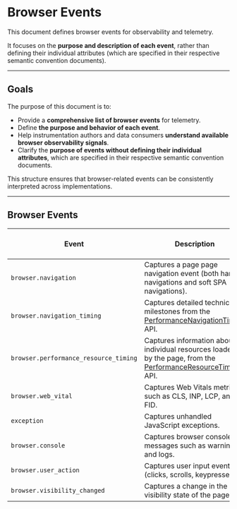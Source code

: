 # Browser Events

This document defines browser events for observability and telemetry.

It focuses on the **purpose and description of each event**, rather than defining their individual attributes (which are specified in their respective semantic convention documents).

---

## Goals

The purpose of this document is to:

- Provide a **comprehensive list of browser events** for telemetry.
- Define **the purpose and behavior of each event**.
- Help instrumentation authors and data consumers **understand available browser observability signals**.
- Clarify the **purpose of events without defining their individual attributes**, which are specified in their respective semantic convention documents.

This structure ensures that browser-related events can be consistently interpreted across implementations.

---

## Browser Events

| Event                                 | Description                                                                                                                                                                         | Semantic Conventions Status | Instrumentation Status |
|---------------------------------------|-------------------------------------------------------------------------------------------------------------------------------------------------------------------------------------|---|---|
| `browser.navigation`                  | Captures a page page navigation event (both hard navigations and soft SPA navigations).                                                                                             | In review [PR1910](https://github.com/open-telemetry/semantic-conventions/pull/1910) | In review [PR2386](https://github.com/open-telemetry/opentelemetry-js-contrib/pull/2386) |
| `browser.navigation_timing`           | Captures detailed technical milestones from the [PerformanceNavigationTiming](https://developer.mozilla.org/docs/Web/API/PerformanceNavigationTiming) API.                          | In review [PR1919](https://github.com/open-telemetry/semantic-conventions/pull/1919) | Not created |
| `browser.performance_resource_timing` | Captures information about individual resources loaded by the page, from the [PerformanceResourceTiming](https://developer.mozilla.org/docs/Web/API/PerformanceResourceTiming) API. | Not created | Merged (similar) [instrumentation-document-load](https://github.com/open-telemetry/opentelemetry-js-contrib/tree/main/packages/instrumentation-document-load) |
| `browser.web_vital`                   | Captures Web Vitals metrics such as CLS, INP, LCP, and FID.                                                                                                                              | Merged [WebVitals](https://opentelemetry.io/docs/specs/semconv/browser/events/#webvital-event) | Not created |
| `exception`                           | Captures unhandled JavaScript exceptions.                                                                                                                                           | Not created | In review [PR2715](https://github.com/open-telemetry/opentelemetry-js-contrib/pull/2751/files) |
| `browser.console`                     | Captures browser console messages such as warnings and logs.                                                                                                                        | Issue Created [I1560](https://github.com/open-telemetry/opentelemetry-js-contrib/issues/1560) | Not created |
| `browser.user_action`                 | Captures user input events (clicks, scrolls, keypresses).                                                                                                                           | In review [PR1941](https://github.com/open-telemetry/semantic-conventions/pull/1941) | Not created |
| `browser.visibility_changed`          | Captures a change in the visibility state of the page.                                                                                                                              | Not created | Not created |